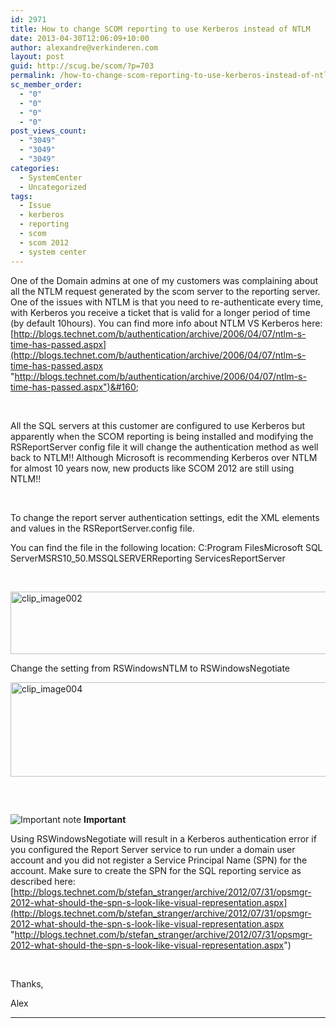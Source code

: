 ```yaml
---
id: 2971
title: How to change SCOM reporting to use Kerberos instead of NTLM
date: 2013-04-30T12:06:09+10:00
author: alexandre@verkinderen.com
layout: post
guid: http://scug.be/scom/?p=703
permalink: /how-to-change-scom-reporting-to-use-kerberos-instead-of-ntlm-2/
sc_member_order:
  - "0"
  - "0"
  - "0"
  - "0"
post_views_count:
  - "3049"
  - "3049"
  - "3049"
categories:
  - SystemCenter
  - Uncategorized
tags:
  - Issue
  - kerberos
  - reporting
  - scom
  - scom 2012
  - system center
---
```

One of the Domain admins at one of my customers was complaining about all the NTLM request generated by the scom server to the reporting server. One of the issues with NTLM is that you need to re-authenticate every time, with Kerberos you receive a ticket that is valid for a longer period of time (by default 10hours). You can find more info about NTLM VS Kerberos here: [http://blogs.technet.com/b/authentication/archive/2006/04/07/ntlm-s-time-has-passed.aspx](http://blogs.technet.com/b/authentication/archive/2006/04/07/ntlm-s-time-has-passed.aspx "http://blogs.technet.com/b/authentication/archive/2006/04/07/ntlm-s-time-has-passed.aspx")&#160;

&#160;

All the SQL servers at this customer are configured to use Kerberos but apparently when the SCOM reporting is being installed and modifying the RSReportServer config file it will change the authentication method as well back to NTLM!! Although Microsoft is recommending Kerberos over NTLM for almost 10 years now, new products like SCOM 2012 are still using NTLM!!

&#160;

To change the report server authentication settings, edit the XML elements and values in the RSReportServer.config file.

You can find the file in the following location: C:Program FilesMicrosoft SQL ServerMSRS10_50.MSSQLSERVERReporting ServicesReportServer

&#160;

[<img title="clip_image002" style="border-top: 0px; border-right: 0px; background-image: none; border-bottom: 0px; padding-top: 0px; padding-left: 0px; border-left: 0px; display: inline; padding-right: 0px" border="0" alt="clip_image002" src="https://mscloudstorage.blob.core.windows.net/mscloudstorage//2013/04/clip_image002_thumb.jpg" width="644" height="100" />](https://mscloudstorage.blob.core.windows.net/mscloudstorage//2013/04/clip_image002.jpg)

Change the setting from RSWindowsNTLM to RSWindowsNegotiate

[<img title="clip_image004" style="border-top: 0px; border-right: 0px; background-image: none; border-bottom: 0px; padding-top: 0px; padding-left: 0px; margin: 0px 0px 15px; border-left: 0px; display: inline; padding-right: 0px" border="0" alt="clip_image004" src="https://mscloudstorage.blob.core.windows.net/mscloudstorage//2013/04/clip_image004_thumb.jpg" width="644" height="151" />](https://mscloudstorage.blob.core.windows.net/mscloudstorage//2013/04/clip_image004.jpg)

&#160;

![Important note](http://i.msdn.microsoft.com/areas/global/content/clear.gif "Important note") **Important**

Using RSWindowsNegotiate will result in a Kerberos authentication error if you configured the Report Server service to run under a domain user account and you did not register a Service Principal Name (SPN) for the account. Make sure to create the SPN for the SQL reporting service as described here: [http://blogs.technet.com/b/stefan_stranger/archive/2012/07/31/opsmgr-2012-what-should-the-spn-s-look-like-visual-representation.aspx](http://blogs.technet.com/b/stefan_stranger/archive/2012/07/31/opsmgr-2012-what-should-the-spn-s-look-like-visual-representation.aspx "http://blogs.technet.com/b/stefan_stranger/archive/2012/07/31/opsmgr-2012-what-should-the-spn-s-look-like-visual-representation.aspx")

&#160;

Thanks,

Alex

<hr align="center" size="3" width="100%" />
